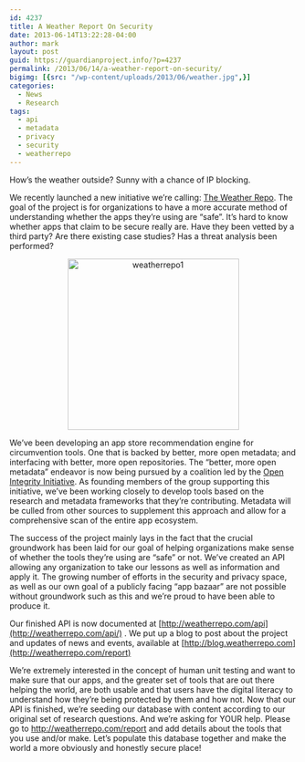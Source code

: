 ```yaml
---
id: 4237
title: A Weather Report On Security
date: 2013-06-14T13:22:28-04:00
author: mark
layout: post
guid: https://guardianproject.info/?p=4237
permalink: /2013/06/14/a-weather-report-on-security/
bigimg: [{src: "/wp-content/uploads/2013/06/weather.jpg",}]
categories:
  - News
  - Research
tags:
  - api
  - metadata
  - privacy
  - security
  - weatherrepo
---
```

How’s the weather outside? Sunny with a chance of IP blocking.

We recently launched a new initiative we’re calling: [The Weather Repo](https://guardianproject.info/code/weatherrepo/ "The Weather Repo"). The goal of the project is for organizations to have a more accurate method of understanding whether the apps they’re using are “safe”. It’s hard to know whether apps that claim to be secure really are. Have they been vetted by a third party? Are there existing case studies? Has a threat analysis been performed?

<p style="text-align: center;">
  <a href="http://weatherrepo.com" target="_blank"><img class="aligncenter size-medium wp-image-4240" alt="weatherrepo1" src="https://guardianproject.info/wp-content/uploads/2013/06/weatherrepo1-300x300.png" width="300" height="300" srcset="https://guardianproject.info/wp-content/uploads/2013/06/weatherrepo1-300x300.png 300w, https://guardianproject.info/wp-content/uploads/2013/06/weatherrepo1-150x150.png 150w, https://guardianproject.info/wp-content/uploads/2013/06/weatherrepo1.png 512w" sizes="(max-width: 300px) 100vw, 300px" /></a>
</p>

We’ve been developing an app store recommendation engine for circumvention tools. One that is backed by better, more open metadata; and interfacing with better, more open repositories. The “better, more open metadata” endeavor is now being pursued by a coalition led by the <a title="open integrity initiative" href="https://openintegrity.org/" target="_blank">Open Integrity Initiative</a>. As founding members of the group supporting this initiative, we’ve been working closely to develop tools based on the research and metadata frameworks that they’re contributing. Metadata will be culled from other sources to supplement this approach and allow for a comprehensive scan of the entire app ecosystem.

The success of the project mainly lays in the fact that the crucial groundwork has been laid for our goal of helping organizations make sense of whether the tools they’re using are “safe” or not. We’ve created an API allowing any organization to take our lessons as well as information and apply it. The growing number of efforts in the security and privacy space, as well as our own goal of a publicly facing “app bazaar” are not possible without groundwork such as this and we’re proud to have been able to produce it.

Our finished API is now documented at [http://weatherrepo.com/api](http://weatherrepo.com/api/) . We put up a blog to post about the project and updates of news and events, available at [http://blog.weatherrepo.com](http://weatherrepo.com/report)

We’re extremely interested in the concept of human unit testing and want to make sure that our apps, and the greater set of tools that are out there helping the world, are both usable and that users have the digital literacy to understand how they’re being protected by them and how not. Now that our API is finished, we’re seeding our database with content according to our original set of research questions. And we’re asking for YOUR help. Please go to <http://weatherrepo.com/report> and add details about the tools that you use and/or make. Let’s populate this database together and make the world a more obviously and honestly secure place!
